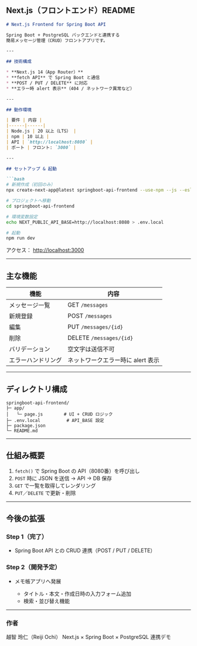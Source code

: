## Next.js（フロントエンド）README

```md
# Next.js Frontend for Spring Boot API

Spring Boot + PostgreSQL バックエンドと連携する  
簡易メッセージ管理（CRUD）フロントアプリです。

---

## 技術構成

* **Next.js 14（App Router）**
* **fetch API** で Spring Boot と通信
* **POST / PUT / DELETE** に対応
* **エラー時 alert 表示**（404 / ネットワーク異常など）

---

## 動作環境

| 要件 | 内容 |
|------|------|
| Node.js | 20 以上（LTS） |
| npm | 10 以上 |
| API | `http://localhost:8080` |
| ポート | フロント: `3000` |

---

## セットアップ & 起動

```bash
# 新規作成（初回のみ）
npx create-next-app@latest springboot-api-frontend --use-npm --js --eslint

# プロジェクトへ移動
cd springboot-api-frontend

# 環境変数設定
echo NEXT_PUBLIC_API_BASE=http://localhost:8080 > .env.local

# 起動
npm run dev
````

アクセス：
[http://localhost:3000](http://localhost:3000)

---

## 主な機能

| 機能        | 内容                      |
| --------- | ----------------------- |
| メッセージ一覧   | GET `/messages`         |
| 新規登録      | POST `/messages`        |
| 編集        | PUT `/messages/{id}`    |
| 削除        | DELETE `/messages/{id}` |
| バリデーション   | 空文字は送信不可                |
| エラーハンドリング | ネットワークエラー時に alert 表示    |

---

## ディレクトリ構成

```
springboot-api-frontend/
├─ app/
│   └─ page.js        # UI + CRUD ロジック
├─ .env.local          # API_BASE 設定
├─ package.json
└─ README.md
```

---

## 仕組み概要

1. `fetch()` で Spring Boot の API（8080番）を呼び出し
2. `POST` 時に JSON を送信 → API → DB 保存
3. `GET` で一覧を取得してレンダリング
4. `PUT`／`DELETE` で更新・削除

---

## 今後の拡張

### Step 1（完了）

* Spring Boot API との CRUD 連携（POST / PUT / DELETE）

### Step 2（開発予定）

* メモ帳アプリへ発展

  * タイトル・本文・作成日時の入力フォーム追加
  * 検索・並び替え機能

---

### 作者

越智 玲仁（Reiji Ochi）
Next.js × Spring Boot × PostgreSQL 連携デモ

```